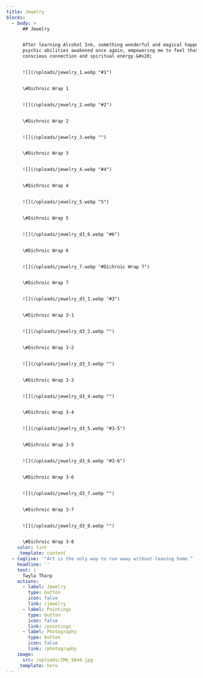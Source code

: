 ```yaml
---
title: Jewelry
blocks:
  - body: >
      ## Jewelry


      After learning Alcohol Ink, something wonderful and magical happened! My
      psychic abilities awakened once again, empowering me to feel that cosmic
      conscious connection and spiritual energy.&#x20;


      ![](/uploads/jewelry_1.webp "#1")


      \#Dichroic Wrap 1


      ![](/uploads/jewelry_2.webp "#2")


      \#Dichroic Wrap 2


      ![](/uploads/jewelry_3.webp "")


      \#Dichroic Wrap 3


      ![](/uploads/jewelry_4.webp "#4")


      \#Dichroic Wrap 4


      ![](/uploads/jewelry_5.webp "5")


      \#Dichroic Wrap 5


      ![](/uploads/jewelry_d3_6.webp "#6")


      \#Dichroic Wrap 6


      ![](/uploads/jewelry_7.webp "#Dichroic Wrap 7")


      \#Dichroic Wrap 7


      ![](/uploads/jewelry_d3_1.webp "#3")


      \#Dichroic Wrap 3-1


      ![](/uploads/jewelry_d3_2.webp "")


      \#Dichroic Wrap 3-2


      ![](/uploads/jewelry_d3_3.webp "")


      \#Dichroic Wrap 3-3


      ![](/uploads/jewelry_d3_4.webp "")


      \#Dichroic Wrap 3-4


      ![](/uploads/jewelry_d3_5.webp "#3-5")


      \#Dichroic Wrap 3-5


      ![](/uploads/jewelry_d3_6.webp "#3-6")


      \#Dichroic Wrap 3-6


      ![](/uploads/jewelry_d3_7.webp "")


      \#Dichroic Wrap 3-7


      ![](/uploads/jewelry_d3_8.webp "")


      \#Dichroic Wrap 3-8
    color: tint
    _template: content
  - tagline: '"Art is the only way to run away without leaving home.” '
    headline: ''
    text: |
      Twyla Tharp
    actions:
      - label: Jewelry
        type: button
        icon: false
        link: /jewelry
      - label: Paintings
        type: button
        icon: false
        link: /paintings
      - label: Photography
        type: button
        icon: false
        link: /photography
    image:
      src: /uploads/IMG_9844.jpg
    _template: hero
---
```

















